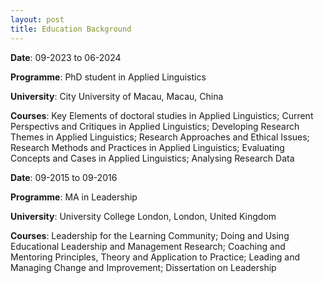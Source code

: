 ```yaml
---
layout: post
title: Education Background
---
```



**Date**: 09-2023 to 06-2024

**Programme**: PhD student in Applied Linguistics 

**University**: City University of Macau, Macau, China

**Courses**: Key Elements of doctoral studies in Applied Linguistics; Current Perspectivs and Critiques in Applied Linguistics; Developing Research Themes in Applied Linguistics; Research Approaches and Ethical Issues; Research Methods and Practices in Applied Linguistics; Evaluating Concepts and Cases in Applied Linguistics; Analysing Research Data


**Date**: 09-2015 to 09-2016

**Programme**: MA in Leadership

**University**: University College London, London, United Kingdom

**Courses**: Leadership for the Learning Community;
             Doing and Using Educational Leadership and Management Research;
             Coaching and Mentoring Principles, Theory and Application to Practice;
             Leading and Managing Change and Improvement;
             Dissertation on Leadership
